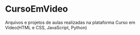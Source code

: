 # CursoEmVideo
 Arquivos e projetos de aulas realizadas na plataforma Curso em Vídeo(HTML e CSS, JavaScript, Python)
